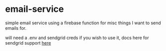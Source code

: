# email-service

simple email service using a firebase function for misc things I want to send emails for.

will need a .env and sendgrid creds if you wish to use it, docs here for sendgrid support [here](https://sendgrid.com/docs/for-developers/sending-email/v3-nodejs-code-example/)
